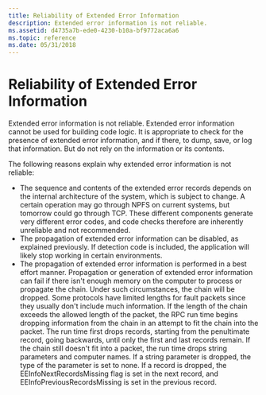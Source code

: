 ```yaml
---
title: Reliability of Extended Error Information
description: Extended error information is not reliable.
ms.assetid: d4735a7b-ede0-4230-b10a-bf9772aca6a6
ms.topic: reference
ms.date: 05/31/2018
---
```


# Reliability of Extended Error Information

Extended error information is not reliable. Extended error information cannot be used for building code logic. It is appropriate to check for the presence of extended error information, and if there, to dump, save, or log that information. But do not rely on the information or its contents.

The following reasons explain why extended error information is not reliable:

-   The sequence and contents of the extended error records depends on the internal architecture of the system, which is subject to change. A certain operation may go through NPFS on current systems, but tomorrow could go through TCP. These different components generate very different error codes, and code checks therefore are inherently unreliable and not recommended.
-   The propagation of extended error information can be disabled, as explained previously. If detection code is included, the application will likely stop working in certain environments.
-   The propagation of extended error information is performed in a best effort manner. Propagation or generation of extended error information can fail if there isn't enough memory on the computer to process or propagate the chain. Under such circumstances, the chain will be dropped. Some protocols have limited lengths for fault packets since they usually don't include much information. If the length of the chain exceeds the allowed length of the packet, the RPC run time begins dropping information from the chain in an attempt to fit the chain into the packet. The run time first drops records, starting from the penultimate record, going backwards, until only the first and last records remain. If the chain still doesn't fit into a packet, the run time drops string parameters and computer names. If a string parameter is dropped, the type of the parameter is set to none. If a record is dropped, the EEInfoNextRecordsMissing flag is set in the next record, and EEInfoPreviousRecordsMissing is set in the previous record.

 

 




